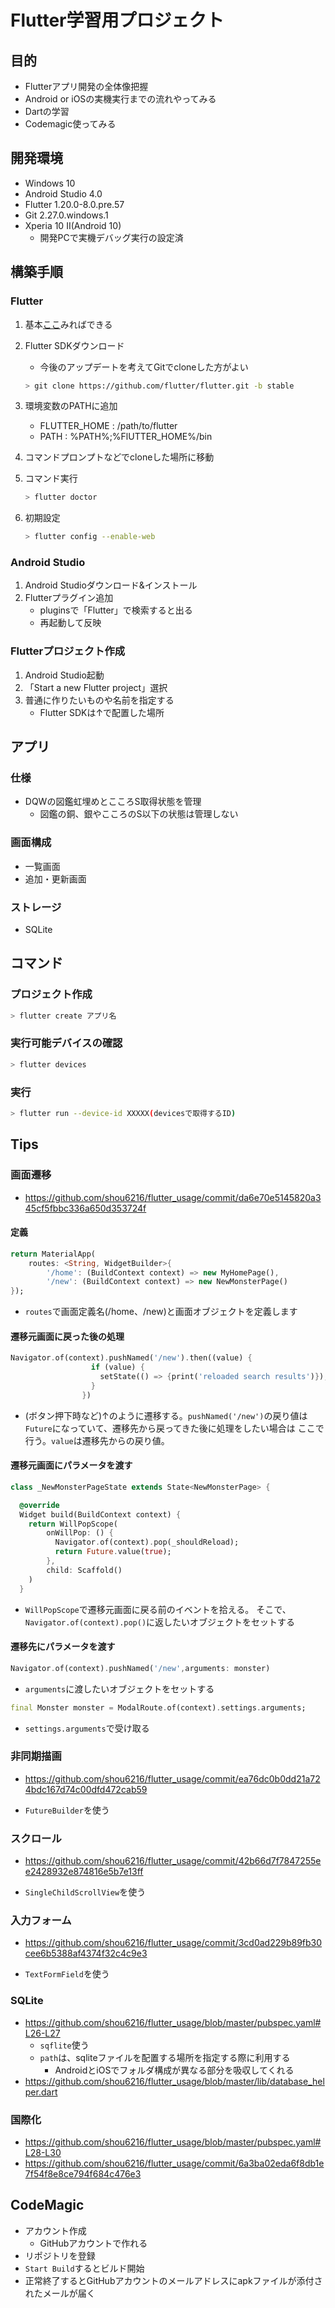 # Flutter学習用プロジェクト

## 目的

* Flutterアプリ開発の全体像把握
* Android or iOSの実機実行までの流れやってみる
* Dartの学習
* Codemagic使ってみる

## 開発環境

* Windows 10
* Android Studio 4.0
* Flutter 1.20.0-8.0.pre.57
* Git 2.27.0.windows.1
* Xperia 10 II(Android 10)
  * 開発PCで実機デバッグ実行の設定済

## 構築手順

### Flutter

1. 基本[ここ](https://flutter.dev/docs/get-started/install/windows)みればできる
2. Flutter SDKダウンロード
    * 今後のアップデートを考えてGitでcloneした方がよい

    ```sh
    > git clone https://github.com/flutter/flutter.git -b stable
    ```

3. 環境変数のPATHに追加
    * FLUTTER_HOME : /path/to/flutter
    * PATH : %PATH%;%FlUTTER_HOME%/bin
4. コマンドプロンプトなどでcloneした場所に移動
5. コマンド実行

    ```sh
    > flutter doctor
    ```

6. 初期設定

    ```sh
    > flutter config --enable-web
    ```

### Android Studio

1. Android Studioダウンロード&インストール
2. Flutterプラグイン追加
    * pluginsで「Flutter」で検索すると出る
    * 再起動して反映

### Flutterプロジェクト作成

1. Android Studio起動
2. 「Start a new Flutter project」選択
3. 普通に作りたいものや名前を指定する
    * Flutter SDKは↑で配置した場所

## アプリ

### 仕様

* DQWの図鑑虹埋めとこころS取得状態を管理
  * 図鑑の銅、銀やこころのS以下の状態は管理しない

### 画面構成

* 一覧画面
* 追加・更新画面

### ストレージ

* SQLite

## コマンド

### プロジェクト作成

```sh
> flutter create アプリ名
```

### 実行可能デバイスの確認

```sh
> flutter devices
```

### 実行

```sh
> flutter run --device-id XXXXX(devicesで取得するID)
```

## Tips

### 画面遷移

* https://github.com/shou6216/flutter_usage/commit/da6e70e5145820a345cf5fbbc336a650d353724f

#### 定義

```dart
return MaterialApp(
    routes: <String, WidgetBuilder>{
        '/home': (BuildContext context) => new MyHomePage(),
        '/new': (BuildContext context) => new NewMonsterPage()
});
```

* `routes`で画面定義名(/home、/new)と画面オブジェクトを定義します

#### 遷移元画面に戻った後の処理

```dart
Navigator.of(context).pushNamed('/new').then((value) {
                  if (value) {
                    setState(() => {print('reloaded search results')});
                  }
                })
```

* (ボタン押下時など)↑のように遷移する。`pushNamed('/new')`の戻り値は`Future`になっていて、遷移先から戻ってきた後に処理をしたい場合は
ここで行う。`value`は遷移先からの戻り値。

#### 遷移元画面にパラメータを渡す

```dart
class _NewMonsterPageState extends State<NewMonsterPage> {

  @override
  Widget build(BuildContext context) {
    return WillPopScope(
        onWillPop: () {
          Navigator.of(context).pop(_shouldReload);
          return Future.value(true);
        },
        child: Scaffold()
    )
  }
```

* `WillPopScope`で遷移元画面に戻る前のイベントを拾える。
そこで、`Navigator.of(context).pop()`に返したいオブジェクトをセットする

#### 遷移先にパラメータを渡す

```dart
Navigator.of(context).pushNamed('/new',arguments: monster)
```

* `arguments`に渡したいオブジェクトをセットする

```dart
final Monster monster = ModalRoute.of(context).settings.arguments;
```

* `settings.arguments`で受け取る

### 非同期描画

* https://github.com/shou6216/flutter_usage/commit/ea76dc0b0dd21a724bdc167d74c00dfd472cab59

* `FutureBuilder`を使う

### スクロール

* https://github.com/shou6216/flutter_usage/commit/42b66d7f7847255ee2428932e874816e5b7e13ff

* `SingleChildScrollView`を使う

### 入力フォーム

* https://github.com/shou6216/flutter_usage/commit/3cd0ad229b89fb30cee6b5388af4374f32c4c9e3

* `TextFormField`を使う

### SQLite

* https://github.com/shou6216/flutter_usage/blob/master/pubspec.yaml#L26-L27
  * `sqflite`使う
  * `path`は、sqliteファイルを配置する場所を指定する際に利用する
    * AndroidとiOSでフォルダ構成が異なる部分を吸収してくれる
* https://github.com/shou6216/flutter_usage/blob/master/lib/database_helper.dart

### 国際化

* https://github.com/shou6216/flutter_usage/blob/master/pubspec.yaml#L28-L30
* https://github.com/shou6216/flutter_usage/commit/6a3ba02eda6f8db1e7f54f8e8ce794f684c476e3

## CodeMagic

* アカウント作成
  * GitHubアカウントで作れる
* リポジトリを登録
* `Start Build`するとビルド開始
* 正常終了するとGitHubアカウントのメールアドレスにapkファイルが添付されたメールが届く